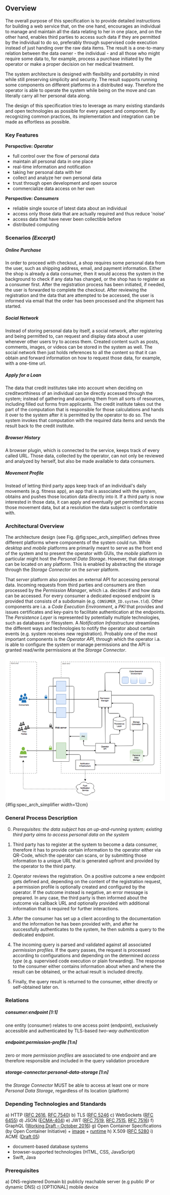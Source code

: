 ## Overview



The overall purpose of this specification is to provide detailed instructions for building a web 
service that, on the one hand, encourages an individual to manage and maintain all the data relating 
to her in one place, and on the other hand, enables third parties to access such data if they are 
permitted by the individual to do so, preferably through supervised code execution instead of just 
handing over the raw data items.
The result is a one-to-many relation between the data owner - the individual - and all those who 
might require some data to, for example, process a purchase initiated by the operator or make a 
proper decision on her medical treatment. 

The system architecture is designed with flexibility and portability in mind while still preserving 
simplicity and security. The result supports running some components on different platforms in a 
distributed way. Therefore the operator is able to operate the system while being on the move and 
can literally carry all her personal data along.

The design of this specification tries to leverage as many existing standards and open technologies 
as possible for every aspect and component. By recognizing common practices, its implementation and 
integration can be made as effortless as possible. 



### Key Features

__Perspective: *Operator*__

+   full control over the flow of personal data
+   maintain all personal data in one place
+   real-time information and notification
+   taking her personal data with her
+   collect and analyze her own personal data
+   trust through open development and open source
+   commercialize data access on her own


__Perspective: *Consumers*__

+   reliable single source of latest data about an individual
+   access only those data that are actually required and thus reduce 'noise'
+   access data that have never been collectible before
+   distributed computing



### Scenarios *(Excerpt)*

##### Online Purchase

In order to proceed with checkout, a shop requires some personal data from the user, such as 
shipping address, email, and payment information. Either the shop is already a data consumer, then
it would access the system in the background to check if any data has changed, or the shop has to 
register as a consumer first. After the registration process has been initiated, if needed, the user 
is forwarded to complete the checkout. 
After reviewing the registration and the data that are attempted to be accessed, the user is 
informed via email that the order has been processed and the shipment has started.


##### Social Network

Instead of storing personal data by itself, a social network, after registering and being permitted
to, can request and display data about a user whenever other users try to access them. 
Created content such as posts, comments, images, or videos can be stored in the system as well. The 
social network then just holds references to all the content so that it can obtain and forward 
information on how to request those data, for example, with a one-time url.


##### Apply for a Loan

The data that credit institutes take into account when deciding on creditworthiness of an individual
can be directly accessed through the system; instead of gathering and acquiring them from all 
sorts of resources, including filled out forms from applicants. The credit institute takes out the 
part of the computation that is responsible for those calculations and hands it over to the system 
after it is permitted by the operator to do so. The system invokes that computation with the 
required data items and sends the result back to the credit institute.


##### Browser History

A browser plugin, which is connected to the service, keeps track of every called URL. Those data, 
collected by the operator, can not only be reviewed and analyzed by herself, but also be made 
available to data consumers.


##### Movement Profile

Instead of letting third party apps keep track of an individual's daily movements (e.g. fitness 
app), an app that is associated with the system, obtains and pushes those location data directly 
into it. If a third party is now interested in those data, it can apply and eventually get permitted 
to access those movement data, but at a resolution the data subject is comfortable with.



### Architectural Overview

The architecture design (see Fig. @fig:spec_arch_simplifier) defines three different platforms 
where components of the system could run. While *desktop* and *mobile* platforms are 
primarily meant to serve as the front end of the system and to present the operator with GUIs, the 
*mobile* platform in particular might host the *Personal Data Storage*. However, that data storage 
can be located on any platform. This is enabled by abstracting the storage through the 
*Storage Connector* on the *server* platform.

That *server* platform also provides an external API for accessing personal data. Incoming requests 
from third parties and consumers are then processed by the *Permission Manager*, which i.a. decides
if and how data can be accessed. For every consumer a dedicated exposed endpoint is provided 
that consists of a subdomain (e.g. `CONSUMER_ID.system.tld`). Other components are i.a. a 
*Code Execution Environment*, a *PKI* that provides and issues certificates and key-pairs to 
facilitate authentication at the endpoints. The *Persistence Layer* is represented by potentially 
multiple technologies, such as databases or filesystem. A *Notification Infrastructure* streamlines 
the different ways and technologies to notify the operator about certain events (e.g. system 
receives new registration). Probably one of the most important components is the *Operator API*, 
through which the operator i.a. is able to configure the system or manage permissions and the API 
is granted read/write permissions at the *Storage Connector*.

![System Architecture, simplified](./assets/figures/spec_arch_simplifierd.png){#fig:spec_arch_simplifier width=12cm}



### General Process Description

0.  *Prerequisites: the data subject has an up-and-running system; existing third party aims to 
    access personal data on the system*

1.  Third party has to register at the system to become a data consumer, therefore it has to provide 
    certain information to the operator either via QR-Code, which the operator can scans, or by 
    submitting those information to a unique URL that is generated upfront and provided by the 
    operator to the third party.
    
2.  Operator reviews the registration. On a positive outcome a new endpoint gets defined and, 
    depending on the content of the registration request, a permission profile is optionally 
    created and configured by the operator. If the outcome instead is negative, an error message is 
    prepared. In any case, the third party is then informed about the outcome via callback 
    URL and optionally provided with additional information that is required for further 
    interactions.
    
3.  After the consumer has set up a client according to the documentation and the information he has
    been provided with, and after he successfully authenticates to the system, he then submits a 
    query to the dedicated endpoint.

4.  The incoming query is parsed and validated against all associated *permission profiles*. If the
    query passes, the request is processed according to configurations and depending on the 
    determined *access type* (e.g. supervised code execution or plain forwarding). The response to
    the consumer either contains information about when and where the result can be obtained, or the
    actual result is included directly.
    
5.  Finally, the query result is returned to the consumer, either directly or self-obtained later 
    on.



### Relations

##### consumer:endpoint [1:1]
one entity (consumer) relates to one access point (endpoint), exclusively accessible and 
authenticated by TLS-based *two-way authentication* 
    
##### endpoint:permission-profile [1:n]
zero or more *permission profiles* are associated to one *endpoint* and are therefore responsible 
and included in the query validation procedure

##### storage-connector:personal-data-storage [1:n] 
the *Storage Connector* MUST be able to access at least one or more *Personal Data Storage*, 
regardless of its location (platform)



### Depending Technologies and Standards

a)  HTTP ([RFC 2616](https://tools.ietf.org/html/rfc2616), [RFC 7540](https://tools.ietf.org/html/rfc7540))
b)  TLS ([RFC 5246](https://tools.ietf.org/html/rfc5246)
c)  WebSockets ([RFC 6455](https://tools.ietf.org/html/rfc6455))
d)  JSON ([ECMA-404](http://www.ecma-international.org/publications/files/ECMA-ST/ECMA-404.pdf))
e)  JWT ([RFC 7519](https://tools.ietf.org/html/rfc7519), [RFC 7515](https://tools.ietf.org/html/rfc7515), [RFC 7516](https://tools.ietf.org/html/rfc7516}))
f)  GraphQL ([Working Draft – October 2016](https://facebook.github.io/graphql/))
g)  Open Container Specifications (by Open Container Initiative)
    +   [image](https://github.com/opencontainers/image-spec/blob/master/spec.md)
    +   [runtime](https://github.com/opencontainers/runtime-spec/blob/master/spec.md) 
h)  X.509 ([RFC 5280](https://tools.ietf.org/html/rfc5280)
i)  ACME ([Draft 05](https://ietf-wg-acme.github.io/acme/))

+   document-based database systems
+   browser-supported technologies (HTML, CSS, JavaScript)
+   Swift, Java



### Prerequisites

a)  DNS-registered Domain
b)  publicly reachable server (e.g public IP or dynamic DNS)
c)  [OPTIONAL] mobile device

